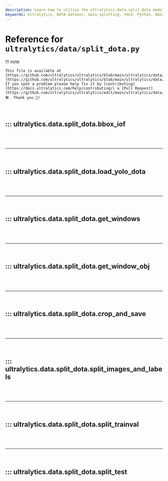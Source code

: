 ```yaml
---
description: Learn how to utilize the ultralytics.data.split_dota module to process and split DOTA datasets efficiently. Explore detailed functions and examples.
keywords: Ultralytics, DOTA dataset, data splitting, YOLO, Python, bbox_iof, load_yolo_dota, get_windows, crop_and_save
---
```


# Reference for `ultralytics/data/split_dota.py`

!!! note

    This file is available at [https://github.com/ultralytics/ultralytics/blob/main/ultralytics/data/split_dota.py](https://github.com/ultralytics/ultralytics/blob/main/ultralytics/data/split_dota.py). If you spot a problem please help fix it by [contributing](https://docs.ultralytics.com/help/contributing/) a [Pull Request](https://github.com/ultralytics/ultralytics/edit/main/ultralytics/data/split_dota.py) 🛠️. Thank you 🙏!

<br>

## ::: ultralytics.data.split_dota.bbox_iof

<br><br><hr><br>

## ::: ultralytics.data.split_dota.load_yolo_dota

<br><br><hr><br>

## ::: ultralytics.data.split_dota.get_windows

<br><br><hr><br>

## ::: ultralytics.data.split_dota.get_window_obj

<br><br><hr><br>

## ::: ultralytics.data.split_dota.crop_and_save

<br><br><hr><br>

## ::: ultralytics.data.split_dota.split_images_and_labels

<br><br><hr><br>

## ::: ultralytics.data.split_dota.split_trainval

<br><br><hr><br>

## ::: ultralytics.data.split_dota.split_test

<br><br>
